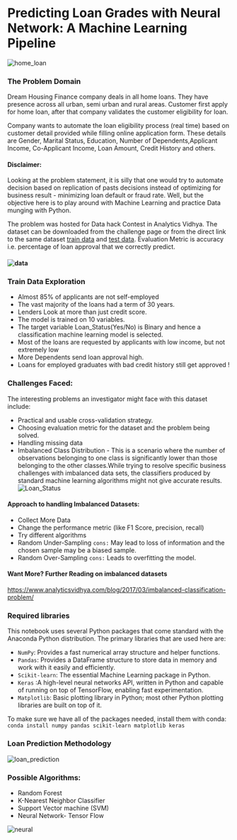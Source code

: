 # Predicting Loan Grades with Neural Network: A Machine Learning Pipeline 

![home_loan](images/home_loan.jpg)

### The Problem Domain
Dream Housing Finance company deals in all home loans. They have presence across all urban, semi urban and rural areas. Customer first apply for home loan, after that company validates the customer eligibility for loan.

Company wants to automate the loan eligibility process (real time) based on customer detail provided while filling online application form. These details are Gender, Marital Status, Education, Number of Dependents,Applicant Income, Co-Applicant Income, Loan Amount, Credit History and others. 
 
#### Disclaimer: 
Looking at the problem statement, it is silly that one would try to automate decision based on replication of pasts decisions instead of optimizing for business result - minimizing loan default or fraud rate. Well, but the objective here is to play around with Machine Learning and practice Data munging with Python.

The problem was hosted for Data hack Contest in Analytics Vidhya. The dataset can be downloaded from the challenge page or from the direct link to the same dataset [train data](traindata.csv) and [test data](testdata.csv). Evaluation Metric is accuracy i.e. percentage of loan approval that we correctly predict.

#### ![data](images/Data_Loan.PNG)

### Train Data Exploration
* Almost 85% of applicants are not self-employed 
* The vast majority of the loans had a term of 30 years.
* Lenders Look at more than just credit score.
* The model is trained on 10 variables.
* The target variable Loan_Status(Yes/No) is Binary and hence a classification machine learning model is selected. 
* Most of the loans are requested by applicants with low income, but not extremely low
* More Dependents send loan approval high.
* Loans for employed graduates with bad credit history still get approved !

### Challenges Faced:
The interesting problems an investigator might face with this dataset include:

* Practical and usable cross-validation strategy.
* Choosing evaluation metric for the dataset and the problem being solved.
* Handling missing data
* Imbalanced Class Distribution - This is a scenario where the number of observations belonging to one class is significantly lower than those belonging to the other classes.While trying to resolve specific business challenges with imbalanced data sets, the classifiers produced by standard machine learning algorithms might not give accurate results.
 ![Loan_Status](images/Loan_status.PNG)
 
#### Approach to handling Imbalanced Datasets:
* Collect More Data
* Change the performance metric (like F1 Score, precision, recall)
* Try different algorithms
* Random Under-Sampling
     `cons:` May lead to loss of information and the chosen sample may be a biased sample.
* Random Over-Sampling 
    `cons:` Leads to overfitting the model.
 
 #### Want More? Further Reading on imbalanced datasets
 https://www.analyticsvidhya.com/blog/2017/03/imbalanced-classification-problem/
 
### Required libraries
This notebook uses several Python packages that come standard with the Anaconda Python distribution. The primary libraries that are used here are:
*	`NumPy`: Provides a fast numerical array structure and helper functions.
*	`Pandas`: Provides a DataFrame structure to store data in memory and work with it easily and efficiently.
*	`Scikit-learn`: The essential Machine Learning package in Python.
*	`Keras` :A high-level neural networks API, written in Python and capable of running on top of TensorFlow, enabling fast experimentation.
*	`Matplotlib`: Basic plotting library in Python; most other Python plotting libraries are built on top of it.

To make sure we have all of the packages needed, install them with conda:
`conda install numpy pandas scikit-learn matplotlib keras` 

### Loan Prediction Methodology
![loan_prediction](images/prediction_methodology.PNG)  

### Possible Algorithms:
* Random Forest
* K-Nearest Neighbor Classifier
* Support Vector machine (SVM)
* Neural Network- Tensor Flow

![neural](images/neural_networks.jpg)







